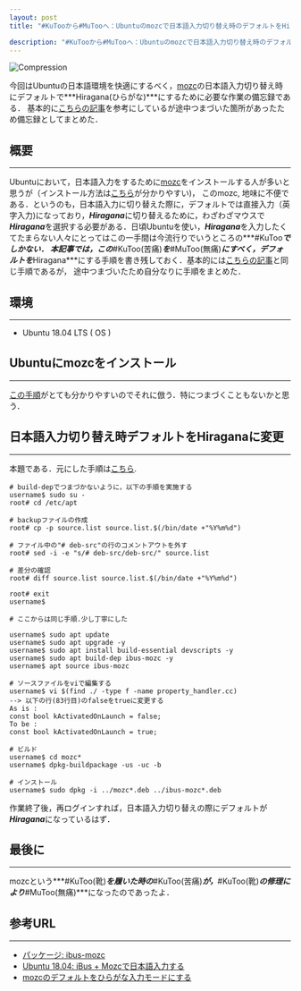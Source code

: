 ```yaml
---
layout: post
title: "#KuTooから#MuTooへ：Ubuntuのmozcで日本語入力切り替え時のデフォルトをHiraganaにする"

description: "#KuTooから#MuTooへ：Ubuntuのmozcで日本語入力切り替え時のデフォルトをHiraganaにする"
---
```


![Compression]({{site.baseurl}}/images/mozc_mutoo.png)


今回はUbuntuの日本語環境を快適にするべく，[mozc][0]の日本語入力切り替え時にデフォルトで***Hiragana(ひらがな)***にするために必要な作業の備忘録である．
基本的に[こちらの記事][2]を参考にしているが途中つまづいた箇所があったため備忘録としてまとめた．

## 概要
---
Ubuntuにおいて，日本語入力をするために[mozc][0]をインストールする人が多いと思うが（インストール方法は[こちら][1]が分かりやすい)，
このmozc, 地味に不便である．というのも，日本語入力に切り替えた際に，デフォルトでは直接入力（英字入力)になっており，***Hiragana***に切り替えるために，わざわざマウスで***Hiragana***を選択する必要がある．日頃Ubuntuを使い，***Hiragana***を入力したくてたまらない人々にとってはこの一手間は今流行りでいうところの***#KuToo***でしかない．
本記事では，この***#KuToo(苦痛)***を***#MuToo(無痛)***にすべく，デフォルトを***Hiragana***にする手順を書き残しておく．基本的には[こちらの記事][2]と同じ手順であるが，
途中つまづいたため自分なりに手順をまとめた．

## 環境
---
* Ubuntu 18.04 LTS ( OS )

## Ubuntuにmozcをインストール
---
[この手順][1]がとても分かりやすいのでそれに倣う．特につまづくこともないかと思う．


## 日本語入力切り替え時デフォルトをHiraganaに変更
---
本題である．元にした手順は[こちら][2].

```
# build-depでつまづかないように，以下の手順を実施する
username$ sudo su -
root# cd /etc/apt

# backupファイルの作成
root# cp -p source.list source.list.$(/bin/date +"%Y%m%d")

# ファイル中の"# deb-src"の行のコメントアウトを外す
root# sed -i -e "s/# deb-src/deb-src/" source.list

# 差分の確認
root# diff source.list source.list.$(/bin/date +"%Y%m%d")

root# exit
username$

# ここからは同じ手順.少し丁寧にした

username$ sudo apt update
username$ sudo apt upgrade -y
username$ sudo apt install build-essential devscripts -y
username$ sudo apt build-dep ibus-mozc -y
username$ apt source ibus-mozc

# ソースファイルをviで編集する
username$ vi $(find ./ -type f -name property_handler.cc)
--> 以下の行(83行目)のfalseをtrueに変更する
As is :
const bool kActivatedOnLaunch = false;
To be :
const bool kActivatedOnLaunch = true;

# ビルド
username$ cd mozc*
username$ dpkg-buildpackage -us -uc -b

# インストール
username$ sudo dpkg -i ../mozc*.deb ../ibus-mozc*.deb

```
作業終了後，再ログインすれば，日本語入力切り替えの際にデフォルトが***Hiragana***になっているはず．

## 最後に
---
mozcという***#KuToo(靴)***を履いた時の***#KuToo(苦痛)***が，***#KuToo(靴)***の修理により***#MuToo(無痛)***になったのであったよ．

## 参考URL
---
* [パッケージ: ibus-mozc][0]
* [Ubuntu 18.04: iBus + Mozcで日本語入力する][1]
* [mozcのデフォルトをひらがな入力モードにする][2]

[0]:https://packages.ubuntu.com/ja/xenial/ibus-mozc
[1]:https://www.hiroom2.com/2018/04/29/ubuntu-1804-ibus-mozc-ja/
[2]:http://dakusui.hatenablog.com/entry/2017/09/24/160400
